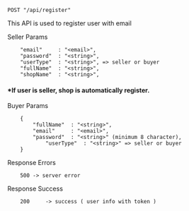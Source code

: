 `POST "/api/register"`

This API is used to register user with email

Seller Params

```
    "email"     : "<email>",
	"password"  : "<string>",
	"userType"  : "<string>", => seller or buyer
	"fullName"  : "<string>",
	"shopName"  : "<string>",
```
#### *If user is seller, shop is automatically register.

Buyer Params

```
    {
	    "fullName" 	: "<string>",
    	"email"     : "<email>",
    	"password" 	: "<string>" (minimum 8 character),
			"userType"  : "<string>" => seller or buyer
    }
```

Response Errors

```
    500 -> server error
```

Response Success

```
    200 	-> success ( user info with token )
```
